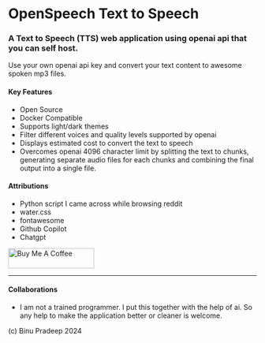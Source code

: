 # OpenSpeech Text to Speech
### A Text to Speech (TTS) web application using openai api that you can self host.

Use your own openai api key and convert your text content to awesome spoken mp3 files.

#### Key Features
- Open Source
- Docker Compatible
- Supports light/dark themes
- Filter different voices and quality levels supported by openai
- Displays estimated cost to convert the text to speech
- Overcomes openai 4096 character limit by splitting the text to chunks, generating separate audio files for each chunks and combining the final output into a single file.



#### Attributions
- Python script I came across while browsing reddit
- water.css
- fontawesome
- Github Copilot
- Chatgpt

<a href="https://www.buymeacoffee.com/binuengoor" target="_blank"><img src="https://cdn.buymeacoffee.com/buttons/default-orange.png" alt="Buy Me A Coffee" height="41" width="174"></a>

---
#### Collaborations
- I am not a trained programmer. I put this together with the help of ai. So any help to make the application better or cleaner is welcome.

(c) Binu Pradeep 2024
